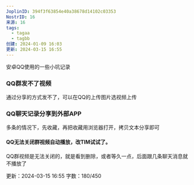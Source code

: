 ```yaml
---
JoplinID: 394f3f63854e40a38678d14102c03353
NostrID: 16
来源: 16
tags:
  - tagaa
  - tagbb
创建: 2024-01-09 16:03
更新: 2024-03-15 16:55
---
```

安卓QQ使用的一些小坑记录


### QQ群发不了视频
通过分享的方式发不了，可以在QQ的上传图片选视频上传


### QQ聊天记录分享到外部APP

多条的情况下，先收藏，再把收藏用浏览器打开，拷贝文本分享即可

#### QQ无法关闭群视频自动播放，改TIM试试了。
QQ群视频是无法关闭的，就是看到删除，或者等久一点，后面跟几条聊天消息就不播放了



更新：2024-03-15 16:55 字数：180/450
